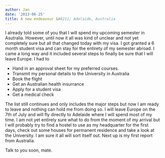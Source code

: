 ```yaml
---
author: Jan
date: '2013-06-25'
title: A new endeavour &#8211; Adelaide, Australia
---
```


I already told some of you that I will spend my upcoming semester in Asutralia.
However, until now it all was kind of unclear and not yet completely sure but
all that changed today with my visa. I got granted a 6 month student visa and
can stay for the entirety of my semester abroad. I came a long way and it
included several steps to finally be sure that I will leave Europe. I had to

  * Hand in an approval sheet for my preferred courses.
  * Transmit my personal details to the University in Australia
  * Book the flight
  * Get an Australian health insurrance
  * Apply for a student visa
  * Get a medical check

The list still continues and only includes the major steps but now I am ready
to leave and nothing can hold me from doing so. I will leave Europe on the 7th
of July and will fly directly to Adelaide where I will spend most of my time.
I am not yet entirely sure what to do from the moment of my arrival but I will
probably try to find a hostel to use as my headquarter for the first days,
check out some houses for permanent residence and take a look at the
University. I am sure it all will sort itself out. Next up is my first report
from Australia.

Talk to you soon, mate.
